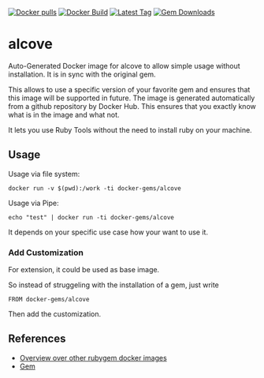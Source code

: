 [![Docker pulls](https://img.shields.io/docker/pulls/rubygem/alcove.svg)](https://hub.docker.com/r/rubygem/alcove/)
[![Docker Build](https://img.shields.io/docker/automated/rubygem/alcove.svg)](https://hub.docker.com/r/rubygem/alcove/)
[![Latest Tag](https://img.shields.io/github/tag/docker-rubygem/alcove.svg)](https://hub.docker.com/r/rubygem/alcove/)
[![Gem Downloads](https://img.shields.io/gem/dt/alcove.svg)](https://rubygems.org/gems/alcove/)
# alcove

Auto-Generated Docker image for alcove to allow simple usage without installation.
It is in sync with the original gem.

This allows to use a specific version of your favorite gem and ensures that this image will be supported in future.
The image is generated automatically from a github repository by Docker Hub.
This ensures that you exactly know what is in the image and what not.

It lets you use Ruby Tools without the need to install ruby on your machine.

## Usage

Usage via file system:

`docker run -v $(pwd):/work -ti docker-gems/alcove`

Usage via Pipe:

`echo "test" | docker run -ti docker-gems/alcove`

It depends on your specific use case how your want to use it.

### Add Customization

For extension, it could be used as base image.

So instead of struggeling with the installation of a gem, just write

`FROM docker-gems/alcove`

Then add the customization.

## References

 - [Overview over other rubygem docker images](https://github.com/thinkbot/docker-rubygem)
 - [Gem](https://rubygems.org/gems/alcove/)
